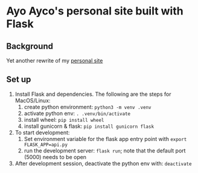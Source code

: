 # Ayo Ayco's personal site built with Flask

## Background
Yet another rewrite of my [personal site](https://ayo.ayco.io)

## Set up
1. Install Flask and dependencies. The following are the steps for MacOS/Linux:
    1. create python environment: `python3 -m venv .venv`
    2. activate python env: `. .venv/bin/activate`
    3. install wheel: `pip install wheel`
    4. install gunicorn & flask: `pip install gunicorn flask`
2. To start development:
    1. Set environment variable for the flask app entry point with `export FLASK_APP=api.py`
    2. run the development server: `flask run`; note that the default port (5000) needs to be open
3. After development session, deactivate the python env with: `deactivate`
